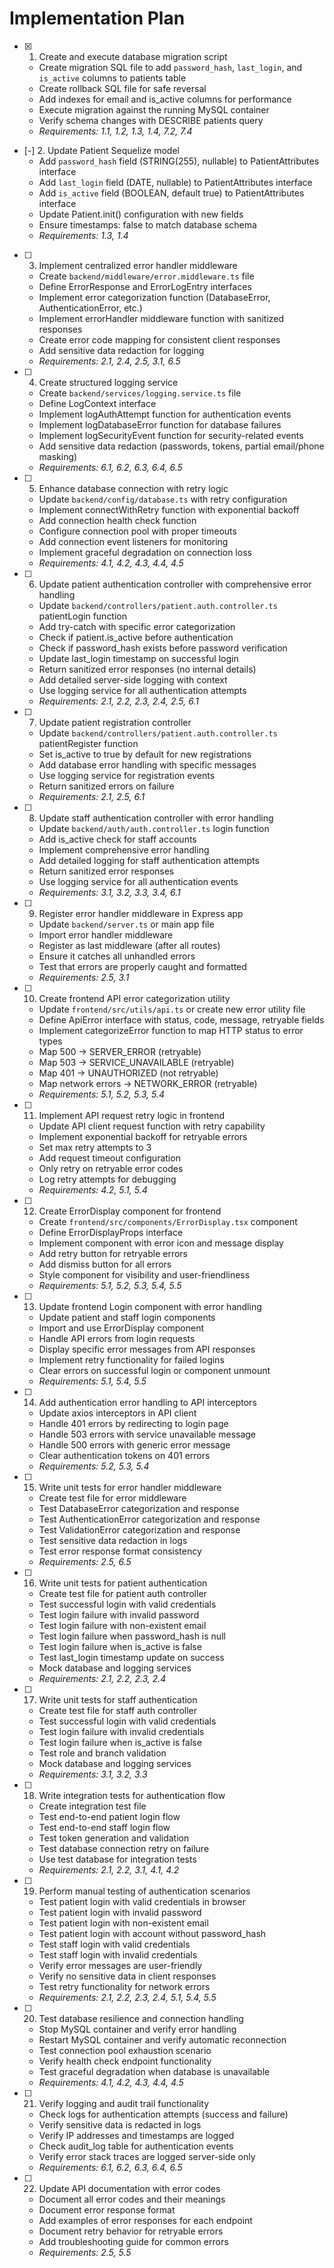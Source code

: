 # Implementation Plan

- [x] 1. Create and execute database migration script
  - Create migration SQL file to add `password_hash`, `last_login`, and `is_active` columns to patients table
  - Create rollback SQL file for safe reversal
  - Add indexes for email and is_active columns for performance
  - Execute migration against the running MySQL container
  - Verify schema changes with DESCRIBE patients query
  - _Requirements: 1.1, 1.2, 1.3, 1.4, 7.2, 7.4_

- [-] 2. Update Patient Sequelize model
  - Add `password_hash` field (STRING(255), nullable) to PatientAttributes interface
  - Add `last_login` field (DATE, nullable) to PatientAttributes interface
  - Add `is_active` field (BOOLEAN, default true) to PatientAttributes interface
  - Update Patient.init() configuration with new fields
  - Ensure timestamps: false to match database schema
  - _Requirements: 1.3, 1.4_

- [ ] 3. Implement centralized error handler middleware
  - Create `backend/middleware/error.middleware.ts` file
  - Define ErrorResponse and ErrorLogEntry interfaces
  - Implement error categorization function (DatabaseError, AuthenticationError, etc.)
  - Implement errorHandler middleware function with sanitized responses
  - Create error code mapping for consistent client responses
  - Add sensitive data redaction for logging
  - _Requirements: 2.1, 2.4, 2.5, 3.1, 6.5_

- [ ] 4. Create structured logging service
  - Create `backend/services/logging.service.ts` file
  - Define LogContext interface
  - Implement logAuthAttempt function for authentication events
  - Implement logDatabaseError function for database failures
  - Implement logSecurityEvent function for security-related events
  - Add sensitive data redaction (passwords, tokens, partial email/phone masking)
  - _Requirements: 6.1, 6.2, 6.3, 6.4, 6.5_

- [ ] 5. Enhance database connection with retry logic
  - Update `backend/config/database.ts` with retry configuration
  - Implement connectWithRetry function with exponential backoff
  - Add connection health check function
  - Configure connection pool with proper timeouts
  - Add connection event listeners for monitoring
  - Implement graceful degradation on connection loss
  - _Requirements: 4.1, 4.2, 4.3, 4.4, 4.5_

- [ ] 6. Update patient authentication controller with comprehensive error handling
  - Update `backend/controllers/patient.auth.controller.ts` patientLogin function
  - Add try-catch with specific error categorization
  - Check if patient.is_active before authentication
  - Check if password_hash exists before password verification
  - Update last_login timestamp on successful login
  - Return sanitized error responses (no internal details)
  - Add detailed server-side logging with context
  - Use logging service for all authentication attempts
  - _Requirements: 2.1, 2.2, 2.3, 2.4, 2.5, 6.1_

- [ ] 7. Update patient registration controller
  - Update `backend/controllers/patient.auth.controller.ts` patientRegister function
  - Set is_active to true by default for new registrations
  - Add database error handling with specific messages
  - Use logging service for registration events
  - Return sanitized errors on failure
  - _Requirements: 2.1, 2.5, 6.1_

- [ ] 8. Update staff authentication controller with error handling
  - Update `backend/auth/auth.controller.ts` login function
  - Add is_active check for staff accounts
  - Implement comprehensive error handling
  - Add detailed logging for staff authentication attempts
  - Return sanitized error responses
  - Use logging service for all authentication events
  - _Requirements: 3.1, 3.2, 3.3, 3.4, 6.1_

- [ ] 9. Register error handler middleware in Express app
  - Update `backend/server.ts` or main app file
  - Import error handler middleware
  - Register as last middleware (after all routes)
  - Ensure it catches all unhandled errors
  - Test that errors are properly caught and formatted
  - _Requirements: 2.5, 3.1_

- [ ] 10. Create frontend API error categorization utility
  - Update `frontend/src/utils/api.ts` or create new error utility file
  - Define ApiError interface with status, code, message, retryable fields
  - Implement categorizeError function to map HTTP status to error types
  - Map 500 → SERVER_ERROR (retryable)
  - Map 503 → SERVICE_UNAVAILABLE (retryable)
  - Map 401 → UNAUTHORIZED (not retryable)
  - Map network errors → NETWORK_ERROR (retryable)
  - _Requirements: 5.1, 5.2, 5.3, 5.4_

- [ ] 11. Implement API request retry logic in frontend
  - Update API client request function with retry capability
  - Implement exponential backoff for retryable errors
  - Set max retry attempts to 3
  - Add request timeout configuration
  - Only retry on retryable error codes
  - Log retry attempts for debugging
  - _Requirements: 4.2, 5.1, 5.4_

- [ ] 12. Create ErrorDisplay component for frontend
  - Create `frontend/src/components/ErrorDisplay.tsx` component
  - Define ErrorDisplayProps interface
  - Implement component with error icon and message display
  - Add retry button for retryable errors
  - Add dismiss button for all errors
  - Style component for visibility and user-friendliness
  - _Requirements: 5.1, 5.2, 5.3, 5.4, 5.5_

- [ ] 13. Update frontend Login component with error handling
  - Update patient and staff login components
  - Import and use ErrorDisplay component
  - Handle API errors from login requests
  - Display specific error messages from API responses
  - Implement retry functionality for failed logins
  - Clear errors on successful login or component unmount
  - _Requirements: 5.1, 5.4, 5.5_

- [ ] 14. Add authentication error handling to API interceptors
  - Update axios interceptors in API client
  - Handle 401 errors by redirecting to login page
  - Handle 503 errors with service unavailable message
  - Handle 500 errors with generic error message
  - Clear authentication tokens on 401 errors
  - _Requirements: 5.2, 5.3, 5.4_

- [ ] 15. Write unit tests for error handler middleware
  - Create test file for error middleware
  - Test DatabaseError categorization and response
  - Test AuthenticationError categorization and response
  - Test ValidationError categorization and response
  - Test sensitive data redaction in logs
  - Test error response format consistency
  - _Requirements: 2.5, 6.5_

- [ ] 16. Write unit tests for patient authentication
  - Create test file for patient auth controller
  - Test successful login with valid credentials
  - Test login failure with invalid password
  - Test login failure with non-existent email
  - Test login failure when password_hash is null
  - Test login failure when is_active is false
  - Test last_login timestamp update on success
  - Mock database and logging services
  - _Requirements: 2.1, 2.2, 2.3, 2.4_

- [ ] 17. Write unit tests for staff authentication
  - Create test file for staff auth controller
  - Test successful login with valid credentials
  - Test login failure with invalid credentials
  - Test login failure when is_active is false
  - Test role and branch validation
  - Mock database and logging services
  - _Requirements: 3.1, 3.2, 3.3_

- [ ] 18. Write integration tests for authentication flow
  - Create integration test file
  - Test end-to-end patient login flow
  - Test end-to-end staff login flow
  - Test token generation and validation
  - Test database connection retry on failure
  - Use test database for integration tests
  - _Requirements: 2.1, 2.2, 3.1, 4.1, 4.2_

- [ ] 19. Perform manual testing of authentication scenarios
  - Test patient login with valid credentials in browser
  - Test patient login with invalid password
  - Test patient login with non-existent email
  - Test patient login with account without password_hash
  - Test staff login with valid credentials
  - Test staff login with invalid credentials
  - Verify error messages are user-friendly
  - Verify no sensitive data in client responses
  - Test retry functionality for network errors
  - _Requirements: 2.1, 2.2, 2.3, 2.4, 5.1, 5.4, 5.5_

- [ ] 20. Test database resilience and connection handling
  - Stop MySQL container and verify error handling
  - Restart MySQL container and verify automatic reconnection
  - Test connection pool exhaustion scenario
  - Verify health check endpoint functionality
  - Test graceful degradation when database is unavailable
  - _Requirements: 4.1, 4.2, 4.3, 4.4, 4.5_

- [ ] 21. Verify logging and audit trail functionality
  - Check logs for authentication attempts (success and failure)
  - Verify sensitive data is redacted in logs
  - Verify IP addresses and timestamps are logged
  - Check audit_log table for authentication events
  - Verify error stack traces are logged server-side only
  - _Requirements: 6.1, 6.2, 6.3, 6.4, 6.5_

- [ ] 22. Update API documentation with error codes
  - Document all error codes and their meanings
  - Document error response format
  - Add examples of error responses for each endpoint
  - Document retry behavior for retryable errors
  - Add troubleshooting guide for common errors
  - _Requirements: 2.5, 5.5_
